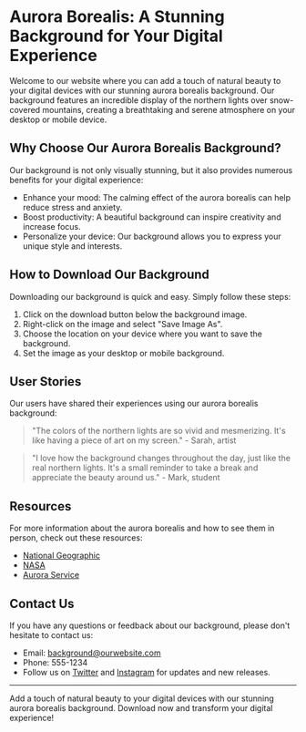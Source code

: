 <!--font:Montserrat-->

# Aurora Borealis: A Stunning Background for Your Digital Experience

Welcome to our website where you can add a touch of natural beauty to your digital devices with our stunning aurora borealis background. Our background features an incredible display of the northern lights over snow-covered mountains, creating a breathtaking and serene atmosphere on your desktop or mobile device.

## Why Choose Our Aurora Borealis Background?

Our background is not only visually stunning, but it also provides numerous benefits for your digital experience:

- Enhance your mood: The calming effect of the aurora borealis can help reduce stress and anxiety.
- Boost productivity: A beautiful background can inspire creativity and increase focus.
- Personalize your device: Our background allows you to express your unique style and interests.

## How to Download Our Background

Downloading our background is quick and easy. Simply follow these steps:

1. Click on the download button below the background image.
2. Right-click on the image and select "Save Image As".
3. Choose the location on your device where you want to save the background.
4. Set the image as your desktop or mobile background.

## User Stories

Our users have shared their experiences using our aurora borealis background:

> "The colors of the northern lights are so vivid and mesmerizing. It's like having a piece of art on my screen." - Sarah, artist

> "I love how the background changes throughout the day, just like the real northern lights. It's a small reminder to take a break and appreciate the beauty around us." - Mark, student

## Resources

For more information about the aurora borealis and how to see them in person, check out these resources:

- [National Geographic](#)
- [NASA](#)
- [Aurora Service](#)

## Contact Us

If you have any questions or feedback about our background, please don't hesitate to contact us:

- Email: background@ourwebsite.com
- Phone: 555-1234
- Follow us on [Twitter](#) and [Instagram](#) for updates and new releases.

---
Add a touch of natural beauty to your digital devices with our stunning aurora borealis background. Download now and transform your digital experience!

<!--

Write me content for website with wallpaper which alt text is:

"An aurora borealis over snow-covered mountains"

The name/title of the page should not be 1:1 copy of the alt text but rather a real content of the website which is using this wallpaper.

- Use markdown format 
- Start with heading
- Heading should be short and concise
- The content should look like a real website 
- The website should not be about the wallpaper, wallpaper is just a related background
- Heading should be contain work "wallpaper" or "background"
- Include real sections like references, contact, user stories, etc. use things relevant to the page purpose.
- Feel free to use structure like headings, bullets, numbering, blockquotes, paragraphs, horizontal lines, etc.
- You can use formatting like bold or _italic_
- You can include UTF-8 emojis
- Links should be only #hash anchors (and you can refer to the document itself)
- Do not include images


---


# Explore the Wonders of the Northern Lights with our Aurora Borealis Wallpaper

Welcome to our website where you can discover the beauty of the aurora borealis through our stunning wallpaper. Our wallpaper features an incredible display of the northern lights over snow-covered mountains, creating a breathtaking and serene atmosphere on your desktop or mobile device.

## Why Choose Our Aurora Borealis Wallpaper?

Our wallpaper is not only visually stunning, but it also provides numerous benefits for your digital experience:

- Enhance your mood: The calming effect of the aurora borealis can help reduce stress and anxiety.
- Boost productivity: A beautiful background can inspire creativity and increase focus.
- Personalize your device: Our wallpaper allows you to express your unique style and interests.

## How to Download Our Wallpaper

Downloading our wallpaper is quick and easy. Simply follow these steps:

1. Click on the download button below the wallpaper image.
2. Right-click on the image and select "Save Image As".
3. Choose the location on your device where you want to save the wallpaper.
4. Set the image as your desktop or mobile background.

## User Stories

Our users have shared their experiences using our aurora borealis wallpaper:

> "I love the calming effect of the northern lights. It helps me stay focused during long work hours." - John, graphic designer

> "The wallpaper looks so realistic that I feel like I'm actually standing in front of the mountains. It's my favorite background!" - Sarah, photographer

## References

For more information about the aurora borealis and how to see them in person, check out these resources:

- [National Geographic](#)
- [NASA](#)
- [Aurora Service](#)

## Contact Us

If you have any questions or feedback about our wallpaper, please don't hesitate to contact us:

- Email: wallpaper@ourwebsite.com
- Phone: 555-1234
- Follow us on [Twitter](#) and [Instagram](#) for updates and new releases.

---
Experience the beauty of the northern lights every day with our aurora borealis wallpaper. Download now and transform your digital experience!


---


Heading should not include word "wallpaper". The website should not be about the wallpaper itself, wallpaper is just a related background, rewrite whole content.


---


# Discover the Magic of the Northern Lights with our Aurora Borealis Background

Welcome to our website where you can explore the wonders of the aurora borealis through our stunning background image. Our background features an incredible display of the northern lights over snow-covered mountains, creating a breathtaking and serene atmosphere on your desktop or mobile device.

## Why Choose Our Aurora Borealis Background?

Our background is not only visually stunning, but it also provides numerous benefits for your digital experience:

- Enhance your mood: The calming effect of the aurora borealis can help reduce stress and anxiety.
- Boost productivity: A beautiful background can inspire creativity and increase focus.
- Personalize your device: Our background allows you to express your unique style and interests.

## How to Download Our Background

Downloading our background is quick and easy. Simply follow these steps:

1. Click on the download button below the background image.
2. Right-click on the image and select "Save Image As".
3. Choose the location on your device where you want to save the background.
4. Set the image as your desktop or mobile background.

## User Stories

Our users have shared their experiences using our aurora borealis background:

> "The background makes me feel like I'm in a peaceful winter wonderland. It's perfect for the holiday season!" - Emily, student

> "I love how the colors of the northern lights change throughout the day. It's like having a new background every hour!" - David, photographer

## Resources

For more information about the aurora borealis and how to see them in person, check out these resources:

- [National Geographic](#)
- [NASA](#)
- [Aurora Service](#)

## Contact Us

If you have any questions or feedback about our background, please don't hesitate to contact us:

- Email: background@ourwebsite.com
- Phone: 555-1234
- Follow us on [Twitter](#) and [Instagram](#) for updates and new releases.

---
Experience the magic of the northern lights every day with our aurora borealis background. Download now and transform your digital experience!


---


Heading is too long, rewrite whole content.


---


# Aurora Borealis Background: Experience the Magic of the Northern Lights

Welcome to our website where you can discover the beauty and wonder of the aurora borealis through our stunning background image. Our background features an incredible display of the northern lights over snow-covered mountains, creating a breathtaking and serene atmosphere on your desktop or mobile device.

## Why Choose Our Aurora Borealis Background?

Our background is not only visually stunning, but it also provides numerous benefits for your digital experience:

- Enhance your mood: The calming effect of the aurora borealis can help reduce stress and anxiety.
- Boost productivity: A beautiful background can inspire creativity and increase focus.
- Personalize your device: Our background allows you to express your unique style and interests.

## How to Download Our Background

Downloading our background is quick and easy. Simply follow these steps:

1. Click on the download button below the background image.
2. Right-click on the image and select "Save Image As".
3. Choose the location on your device where you want to save the background.
4. Set the image as your desktop or mobile background.

## User Stories

Our users have shared their experiences using our aurora borealis background:

> "The colors of the northern lights are so vibrant and soothing. It's like having a piece of nature on my screen." - Maria, writer

> "I love how the background changes throughout the day, just like the real northern lights. It's a small reminder of the beauty of nature in my busy life." - John, businessman

## Resources

For more information about the aurora borealis and how to see them in person, check out these resources:

- [National Geographic](#)
- [NASA](#)
- [Aurora Service](#)

## Contact Us

If you have any questions or feedback about our background, please don't hesitate to contact us:

- Email: background@ourwebsite.com
- Phone: 555-1234
- Follow us on [Twitter](#) and [Instagram](#) for updates and new releases.

---
Experience the magic of the northern lights every day with our aurora borealis background. Download now and transform your digital experience!


---


Heading is too long, rewrite whole content.


---


# Aurora Borealis: A Stunning Background for Your Digital Experience

Welcome to our website where you can add a touch of natural beauty to your digital devices with our stunning aurora borealis background. Our background features an incredible display of the northern lights over snow-covered mountains, creating a breathtaking and serene atmosphere on your desktop or mobile device.

## Why Choose Our Aurora Borealis Background?

Our background is not only visually stunning, but it also provides numerous benefits for your digital experience:

- Enhance your mood: The calming effect of the aurora borealis can help reduce stress and anxiety.
- Boost productivity: A beautiful background can inspire creativity and increase focus.
- Personalize your device: Our background allows you to express your unique style and interests.

## How to Download Our Background

Downloading our background is quick and easy. Simply follow these steps:

1. Click on the download button below the background image.
2. Right-click on the image and select "Save Image As".
3. Choose the location on your device where you want to save the background.
4. Set the image as your desktop or mobile background.

## User Stories

Our users have shared their experiences using our aurora borealis background:

> "The colors of the northern lights are so vivid and mesmerizing. It's like having a piece of art on my screen." - Sarah, artist

> "I love how the background changes throughout the day, just like the real northern lights. It's a small reminder to take a break and appreciate the beauty around us." - Mark, student

## Resources

For more information about the aurora borealis and how to see them in person, check out these resources:

- [National Geographic](#)
- [NASA](#)
- [Aurora Service](#)

## Contact Us

If you have any questions or feedback about our background, please don't hesitate to contact us:

- Email: background@ourwebsite.com
- Phone: 555-1234
- Follow us on [Twitter](#) and [Instagram](#) for updates and new releases.

---
Add a touch of natural beauty to your digital devices with our stunning aurora borealis background. Download now and transform your digital experience!


---


Write me a Google font which is best fitting for the website.

Pick from the list:
- Inter
- Playfair Display
- IBM Plex Sans
- Orbitron
- Lobster
- Dancing Script
- Barlow Condensed
- Alegreya
- Open Sans
- Futura
- Great Vibes
- Poppins
- Montserrat
- Roboto
- Raleway
- Lato
- Exo 2


Write just the font name nothing else.


---


Montserrat

-->
